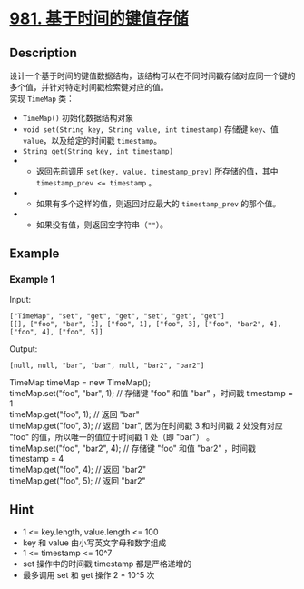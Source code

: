 # [981. 基于时间的键值存储](https://leetcode-cn.com/problems/time-based-key-value-store/)
## Description
设计一个基于时间的键值数据结构，该结构可以在不同时间戳存储对应同一个键的多个值，并针对特定时间戳检索键对应的值。  
实现 `TimeMap` 类：  
- `TimeMap()` 初始化数据结构对象  
- `void set(String key, String value, int timestamp)` 存储键 `key`、值 `value`，以及给定的时间戳 `timestamp`。  
- `String get(String key, int timestamp)`  
- - 返回先前调用 `set(key, value, timestamp_prev)` 所存储的值，其中 `timestamp_prev <= timestamp` 。  
- - 如果有多个这样的值，则返回对应最大的  `timestamp_prev` 的那个值。  
- - 如果没有值，则返回空字符串（`""`）。  
## Example
### Example 1
Input:  
```
["TimeMap", "set", "get", "get", "set", "get", "get"]
[[], ["foo", "bar", 1], ["foo", 1], ["foo", 3], ["foo", "bar2", 4], ["foo", 4], ["foo", 5]]
```
Output:
```
[null, null, "bar", "bar", null, "bar2", "bar2"]
```
TimeMap timeMap = new TimeMap();  
timeMap.set("foo", "bar", 1);  // 存储键 "foo" 和值 "bar" ，时间戳 timestamp = 1     
timeMap.get("foo", 1);         // 返回 "bar"  
timeMap.get("foo", 3);         // 返回 "bar", 因为在时间戳 3 和时间戳 2 处没有对应 "foo" 的值，所以唯一的值位于时间戳 1 处（即 "bar"） 。  
timeMap.set("foo", "bar2", 4); // 存储键 "foo" 和值 "bar2" ，时间戳 timestamp = 4    
timeMap.get("foo", 4);         // 返回 "bar2"  
timeMap.get("foo", 5);         // 返回 "bar2"  
## Hint
- 1 <= key.length, value.length <= 100
- key 和 value 由小写英文字母和数字组成
- 1 <= timestamp <= 10^7
- set 操作中的时间戳 timestamp 都是严格递增的
- 最多调用 set 和 get 操作 2 * 10^5 次

